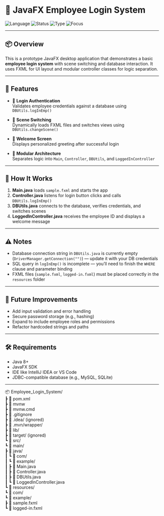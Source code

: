 # 🔐 JavaFX Employee Login System

![Language](https://img.shields.io/badge/Java-JavaFX-blue?style=for-the-badge&logo=java)
![Status](https://img.shields.io/badge/Status-Prototype-orange?style=for-the-badge)
![Type](https://img.shields.io/badge/Type-Desktop%20App-lightgrey?style=for-the-badge)
![Focus](https://img.shields.io/badge/Focus-Authentication%20%26%20Scene%20Management-orange?style=for-the-badge)

---

## 📦 Overview

This is a prototype JavaFX desktop application that demonstrates a basic **employee login system** with scene switching and database interaction. It uses FXML for UI layout and modular controller classes for logic separation.

---

## 🚀 Features

- 🔐 **Login Authentication**  
  Validates employee credentials against a database using `DBUtils.logInEmp()`

- 🔄 **Scene Switching**  
  Dynamically loads FXML files and switches views using `DBUtils.changeScene()`

- 👤 **Welcome Screen**  
  Displays personalized greeting after successful login

- 🧩 **Modular Architecture**  
  Separates logic into `Main`, `Controller`, `DBUtils`, and `LoggedInController`

---

## 🧠 How It Works

1. **Main.java** loads `sample.fxml` and starts the app
2. **Controller.java** listens for login button clicks and calls `DBUtils.logInEmp()`
3. **DBUtils.java** connects to the database, verifies credentials, and switches scenes
4. **LoggedInController.java** receives the employee ID and displays a welcome message

---

## ⚠️ Notes

- Database connection string in `DBUtils.java` is currently empty (`DriverManager.getConnection("")`) — update it with your DB credentials
- SQL query in `logInEmp()` is incomplete — you’ll need to finish the `WHERE` clause and parameter binding
- FXML files (`sample.fxml`, `logged-in.fxml`) must be placed correctly in the `resources` folder

---

## 📌 Future Improvements

- Add input validation and error handling
- Secure password storage (e.g., hashing)
- Expand to include employee roles and permissions
- Refactor hardcoded strings and paths

---

## 🛠️ Requirements

- Java 8+
- JavaFX SDK
- IDE like IntelliJ IDEA or VS Code
- JDBC-compatible database (e.g., MySQL, SQLite)

---

📦 Employee_Login_System/  
 ┣ 📄 pom.xml  
 ┣ 📄 mvnw  
 ┣ 📄 mvnw.cmd  
 ┣ 📄 .gitignore  
 ┣ 📁 .idea/ (ignored)  
 ┣ 📁 .mvn/wrapper/  
 ┣ 📁 lib/  
 ┣ 📁 target/ (ignored)  
 ┗ 📁 src/  
   ┗ 📁 main/  
     ┣ 📁 java/  
     ┃ ┗ 📁 com/  
     ┃   ┗ 📁 example/  
     ┃     ┣ 📄 Main.java  
     ┃     ┣ 📄 Controller.java  
     ┃     ┣ 📄 DBUtils.java  
     ┃     ┗ 📄 LoggedInController.java  
     ┗ 📁 resources/  
       ┗ 📁 com/  
         ┗ 📁 example/  
           ┣ 📄 sample.fxml  
           ┗ 📄 logged-in.fxml  
